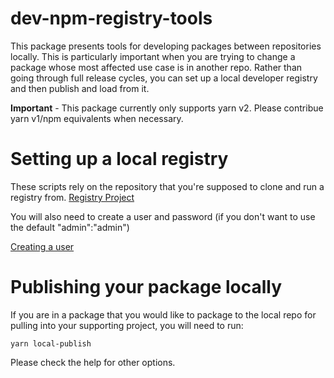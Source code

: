 # dev-npm-registry-tools

This package presents tools for developing packages between repositories locally.
This is particularly important when you are trying to change a package whose most
affected use case is in another repo. Rather than going through full release cycles,
you can set up a local developer registry and then publish and load from it.

**Important** - This package currently only supports yarn v2. Please contribue yarn v1/npm
equivalents when necessary.

# Setting up a local registry

These scripts rely on the repository that you're supposed to clone and run a registry
from. [Registry Project](https://github.com/hanseltime/development-verdaccio)

You will also need to create a user and password (if you don't want to use the default "admin":"admin")

[Creating a user](https://verdaccio.org/docs/setup-npm#creating-user)

# Publishing your package locally

If you are in a package that you would like to package to the local repo for pulling into your supporting
project, you will need to run:

```shell
yarn local-publish
```

Please check the help for other options.

